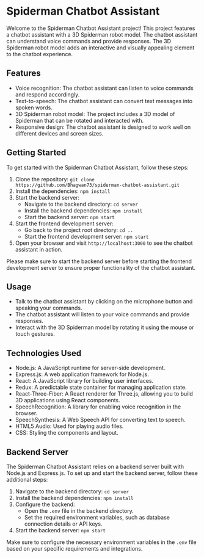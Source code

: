 # Spiderman Chatbot Assistant

Welcome to the Spiderman Chatbot Assistant project! This project features a chatbot assistant with a 3D Spiderman robot model. The chatbot assistant can understand voice commands and provide responses. The 3D Spiderman robot model adds an interactive and visually appealing element to the chatbot experience.

## Features

- Voice recognition: The chatbot assistant can listen to voice commands and respond accordingly.
- Text-to-speech: The chatbot assistant can convert text messages into spoken words.
- 3D Spiderman robot model: The project includes a 3D model of Spiderman that can be rotated and interacted with.
- Responsive design: The chatbot assistant is designed to work well on different devices and screen sizes.

## Getting Started

To get started with the Spiderman Chatbot Assistant, follow these steps:

1. Clone the repository: ```git clone  https://github.com/Bhagwan73/spiderman-chatbot-assistant.git ```
2. Install the dependencies: `npm install`
3. Start the backend server:
   - Navigate to the backend directory: `cd server`
   - Install the backend dependencies: `npm install`
   - Start the backend server: `npm start`
4. Start the frontend development server:
   - Go back to the project root directory: `cd ..`
   - Start the frontend development server: `npm start`
5. Open your browser and visit `http://localhost:3000` to see the chatbot assistant in action.

Please make sure to start the backend server before starting the frontend development server to ensure proper functionality of the chatbot assistant.

## Usage

- Talk to the chatbot assistant by clicking on the microphone button and speaking your commands.
- The chatbot assistant will listen to your voice commands and provide responses.
- Interact with the 3D Spiderman model by rotating it using the mouse or touch gestures.

## Technologies Used

- Node.js: A JavaScript runtime for server-side development.
- Express.js: A web application framework for Node.js.
- React: A JavaScript library for building user interfaces.
- Redux: A predictable state container for managing application state.
- React-Three-Fiber: A React renderer for Three.js, allowing you to build 3D applications using React components.
- SpeechRecognition: A library for enabling voice recognition in the browser.
- SpeechSynthesis: A Web Speech API for converting text to speech.
- HTML5 Audio: Used for playing audio files.
- CSS: Styling the components and layout.

## Backend Server

The Spiderman Chatbot Assistant relies on a backend server built with Node.js and Express.js. 
To set up and start the backend server, follow these additional steps:

1. Navigate to the backend directory: `cd server`
2. Install the backend dependencies: `npm install`
3. Configure the backend:
   - Open the `.env` file in the backend directory.
   - Set the required environment variables, such as database connection details or API keys.
4. Start the backend server: `npm start`

Make sure to configure the necessary environment variables in the `.env` file based on your specific requirements and integrations.

